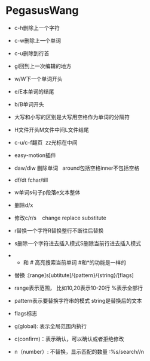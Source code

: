 # PegasusWang

- c-h删除上一个字符
- c-w删除上一个单词
- c-u删除到行首


- gi回到上一次编辑的地方

- w/W下一个单词开头
- e/E本单词的结尾
- b/B单词开头
- 大写和小写的区别是大写用空格作为单词的分隔符


- H文件开头M文件中间L文件结尾
- c-u/c-f翻页  zz光标在中间
- easy-motion插件

- daw/diw 删除单词   around包括空格inner不包括空格
- df/dt fchar/till
- w单词s句子p段落e文本整体


- 删除d/x
- 修改c/r/s    change replace substitute
- r替换一个字符R替换整行不断往后替换
- s删除一个字符进去插入模式S删除当前行进去插入模式

- * 和 # 高亮搜索当前单词    #和*的功能是一样的


- 替换 :[range]s[ubtitute]/{pattern}/{string}/[flags]
- range表示范围， 比如10,20表示10-20行   %表示全部行
- pattern表示要替换字符串的模式  string是替换后的文本
- flags标志
- g(global): 表示全局范围内执行
- c(confirm)：表示确认，可以确认或者拒绝修改
- n（number）: 不替换，显示匹配的数量 :%s/search//n




